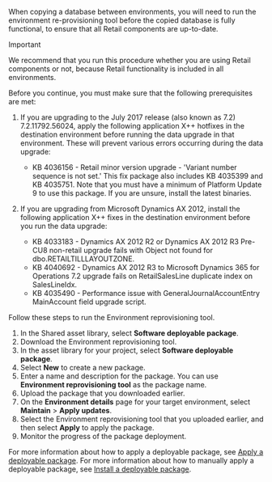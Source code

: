 When copying a database between environments, you will need to run the environment re-provisioning tool before the copied database is fully functional, to ensure that all Retail components are up-to-date.

> [!IMPORTANT]
> We recommend that you run this procedure whether you are using Retail components or not, because Retail functionality is included in all environments. 

Before you continue, you must make sure that the following prerequisites are met:
1. If you are upgrading to the July 2017 release (also known as 7.2) 7.2.11792.56024, apply the following application X++ hotfixes in the destination environment before running the data upgrade in that environment. These will prevent various errors occurring during the data upgrade:

    - KB 4036156 - Retail minor version upgrade - 'Variant number sequence is not set.' This fix package also includes KB 4035399 and KB 4035751. Note that you must have a minimum of Platform Update 9 to use this package. If you are unsure, install the latest binaries.
    
2. If you are upgrading from Microsoft Dynamics AX 2012, install the following application X++ fixes in the destination environment before you run the data upgrade:
    - KB 4033183 - Dynamics AX 2012 R2 or Dynamics AX 2012 R3 Pre-CU8 non-retail upgrade fails with Object not found for dbo.RETAILTILLLAYOUTZONE.
    - KB 4040692 - Dynamics AX 2012 R3 to Microsoft Dynamics 365 for Operations 7.2 upgrade fails on RetailSalesLine duplicate index on SalesLineIdx.
    - KB 4035490 - Performance issue with GeneralJournalAccountEntry MainAccount field upgrade script.


Follow these steps to run the Environment reprovisioning tool.

1. In the Shared asset library, select **Software deployable package**.
2. Download the Environment reprovisioning tool.
3. In the asset library for your project, select **Software deployable package**.
4. Select **New** to create a new package.
5. Enter a name and description for the package. You can use **Environment reprovisioning tool** as the package name.
6. Upload the package that you downloaded earlier.
7. On the **Environment details** page for your target environment, select **Maintain** > **Apply updates**.
8. Select the Environment reprovisioning tool that you uploaded earlier, and then select **Apply** to apply the package.
9. Monitor the progress of the package deployment. 

For more information about how to apply a deployable package, see [Apply a deployable package](../deployment/create-apply-deployable-package.md). For more information about how to manually apply a deployable package, see [Install a deployable package](../deployment/install-deployable-package.md).
